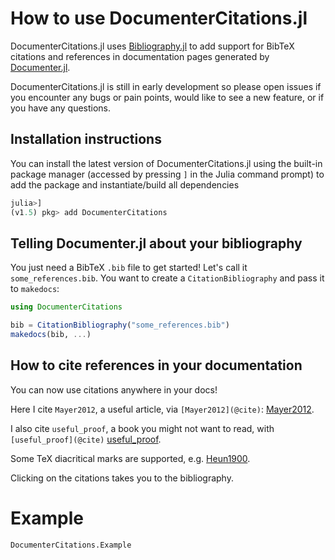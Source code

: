 # How to use DocumenterCitations.jl

DocumenterCitations.jl uses [Bibliography.jl](https://github.com/Azzaare/Bibliography.jl) to add support for BibTeX citations and references in documentation pages generated by [Documenter.jl](https://github.com/JuliaDocs/Documenter.jl).

DocumenterCitations.jl is still in early development so please open issues if you encounter any bugs or pain points, would like to see a new feature, or if you have any questions.

## Installation instructions

You can install the latest version of DocumenterCitations.jl using the built-in package manager (accessed by pressing `]` in the
Julia command prompt) to add the package and instantiate/build all dependencies

```julia
julia>]
(v1.5) pkg> add DocumenterCitations
```

## Telling Documenter.jl about your bibliography

You just need a BibTeX `.bib` file to get started! Let's call it `some_references.bib`. You want to create a `CitationBibliography` and pass it to `makedocs`:

```julia
using DocumenterCitations

bib = CitationBibliography("some_references.bib")
makedocs(bib, ...)
```

## How to cite references in your documentation

You can now use citations anywhere in your docs!

Here I cite `Mayer2012`, a useful article, via `[Mayer2012](@cite)`: [Mayer2012](@cite).

I also cite `useful_proof`, a book you might not want to read, with `[useful_proof](@cite)` [useful_proof](@cite).

Some TeX diacritical marks are supported, e.g. [Heun1900](@cite).

Clicking on the citations takes you to the bibliography.

# Example

```@docs
DocumenterCitations.Example
```
